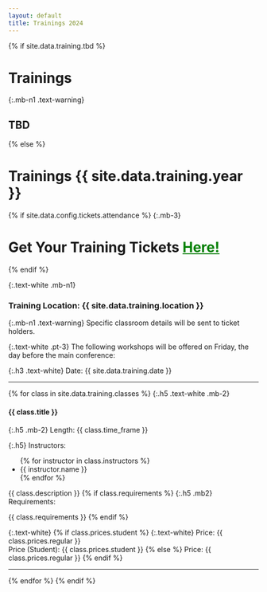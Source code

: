 ```yaml
---
layout: default
title: Trainings 2024
---
```


{% if site.data.training.tbd %}
# Trainings

{:.mb-n1 .text-warning}
## TBD

{% else %}
# Trainings {{ site.data.training.year }}

{% if site.data.config.tickets.attendance %}
{:.mb-3}
<h1 class="mb-3 text-white">Get Your Training Tickets <a href="{{ site.data.config.tickets.attendance }}" style="color: green;">Here!</a></h1>
{% endif %}

{:.text-white .mb-n1}
### Training Location: {{ site.data.training.location }}

{:.mb-n1 .text-warning}
Specific classroom details will be sent to ticket holders.

{:.text-white .pt-3}
The following workshops will be offered on Friday, the day before the main conference:

{:.h3 .text-white}
Date: {{ site.data.training.date }}

***

{% for class in site.data.training.classes %}
{:.h5 .text-white .mb-2}

#### {{ class.title }}

{:.h5 .mb-2}
Length: {{ class.time_frame }}


{:.h5}
Instructors:
<ul class="mb-2">
{% for instructor in class.instructors %} 
<li>{{ instructor.name }}</li>
{% endfor %}
</ul>

{{ class.description }}
{% if class.requirements %}
{:.h5 .mb2}
Requirements:

{{ class.requirements }}
{% endif %}

{:.text-white}
{% if class.prices.student %}
{:.text-white}
Price: {{ class.prices.regular }}<br>
Price (Student): {{ class.prices.student }}
{% else %}
Price: {{ class.prices.regular }}
{% endif %}


***
{% endfor %}
{% endif %}


